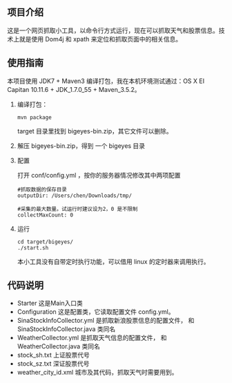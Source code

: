 ## 项目介绍

这是一个网页抓取小工具，以命令行方式运行，现在可以抓取天气和股票信息。技术上就是使用 Dom4j 和 xpath 来定位和抓取页面中的相关信息。



## 使用指南

本项目使用 JDK7 + Maven3  编译打包，我在本机环境测试通过：OS X EI Capitan 10.11.6 + JDK_1.7.0_55 + Maven_3.5.2。

1. 编译打包：

   ```
   mvn package
   ```

   target 目录里找到 bigeyes-bin.zip，其它文件可以删除。


2. 解压 bigeyes-bin.zip，得到 一个 bigeyes 目录

3. 配置

   打开 conf/config.yml ，按你的服务器情况修改其中两项配置

   ```
   #抓取数据的保存目录
   outputDir: /Users/chen/Downloads/tmp/

   #采集的最大数量。试运行时建议设为2，0 是不限制
   collectMaxCount: 0
   ```

4. 运行

   ```
   cd target/bigeyes/
   ./start.sh
   ```

   本小工具没有自带定时执行功能，可以借用 linux 的定时器来调用执行。



## 代码说明

* Starter   这是Main入口类
* Configuration   这是配置类，它读取配置文件 config.yml。   
* SinaStockInfoCollector.yml  是抓取新浪股票信息的配置文件， 和 SinaStockInfoCollector.java 类同名
* WeatherCollector.yml 是抓取天气信息的配置文件， 和 WeatherCollector.java 类同名
* stock_sh.txt  上证股票代号
* stock_sz.txt  深证股票代号
* weather_city_id.xml    城市及其代码，抓取天气时需要用到。


